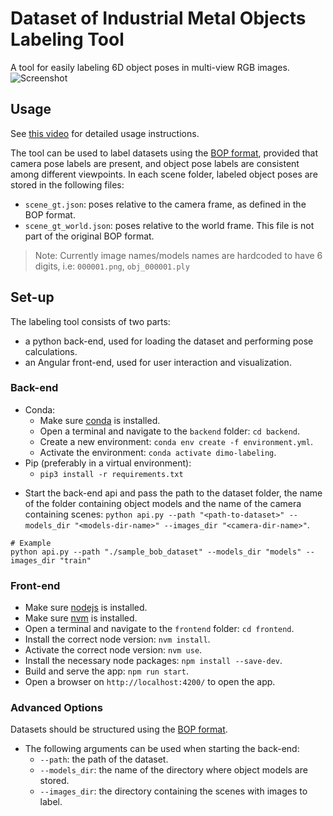 # Dataset of Industrial Metal Objects Labeling Tool

A tool for easily labeling 6D object poses in multi-view RGB images. 
![Screenshot](docs/images/screenshot.png)

## Usage

See [this video](https://youtu.be/qvZfD38i7ro) for detailed usage instructions.

The tool can be used to label datasets using the [BOP format](https://github.com/thodan/bop_toolkit/blob/master/docs/bop_datasets_format.md), provided that camera pose labels are present, and object pose labels are consistent among different viewpoints. 
In each scene folder, labeled object poses are stored in the following files:
* `scene_gt.json`: poses relative to the camera frame, as defined in the BOP format.
* `scene_gt_world.json`: poses relative to the world frame. This file is not part of the original BOP format.

> Note: Currently image names/models names are hardcoded to have 6 digits, i.e: `000001.png`, `obj_000001.ply`

## Set-up

The labeling tool consists of two parts:
* a python back-end, used for loading the dataset and performing pose calculations.
* an Angular front-end, used for user interaction and visualization.

### Back-end
- Conda:
  * Make sure [conda](https://docs.conda.io/en/latest/miniconda.html) is installed.
  * Open a terminal and navigate to the `backend` folder: `cd backend`.
  * Create a new environment: `conda env create -f environment.yml`.
  * Activate the environment: `conda activate dimo-labeling`.
- Pip (preferably in a virtual environment):
  * `pip3 install -r requirements.txt`
* Start the back-end api and pass the path to the dataset folder, the name of the folder containing object models and the name of the camera containing scenes: `python api.py --path "<path-to-dataset>" --models_dir "<models-dir-name>" --images_dir "<camera-dir-name>"`.
```shell
# Example
python api.py --path "./sample_bob_dataset" --models_dir "models" --images_dir "train"
```

### Front-end
* Make sure [nodejs](https://nodejs.org/en/download/) is installed.
* Make sure [nvm](https://github.com/nvm-sh/nvm) is installed.
* Open a terminal and navigate to the `frontend` folder: `cd frontend`.
* Install the correct node version: `nvm install`.
* Activate the correct node version: `nvm use`.
* Install the necessary node packages: `npm install --save-dev`.
* Build and serve the app: `npm run start`.
* Open a browser on `http://localhost:4200/` to open the app.

### Advanced Options
Datasets should be structured using the [BOP format](https://github.com/thodan/bop_toolkit/blob/master/docs/bop_datasets_format.md).
* The following arguments can be used when starting the back-end:
  * `--path`: the path of the dataset.
  * `--models_dir`: the name of the directory where object models are stored.
  * `--images_dir`: the directory containing the scenes with images to label.
